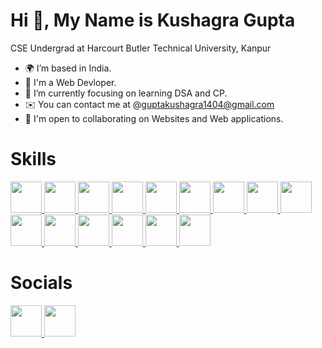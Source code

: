 # Hi 👋, My Name is Kushagra Gupta
CSE Undergrad at Harcourt Butler Technical University, Kanpur
- 🌍 I’m based in India.
- 🧠 I'm a Web Devloper.
- 🌱 I’m currently focusing on learning DSA and CP.
- ✉️ You can contact me at @guptakushagra1404@gmail.com
- 🤝  I'm open to collaborating on Websites and Web applications.

# Skills 


<a href="https://www.w3schools.com/c/c_intro.php">
  <img src="https://user-images.githubusercontent.com/107032653/192262708-c34427fe-b41a-4ac5-a2b3-1a5ab85ca783.png" height=50rem>
</a>


<a href="https://learn.microsoft.com/en-us/cpp/?view=msvc-170">
  <img src="https://user-images.githubusercontent.com/107032653/192262580-f57396b9-8f99-4d22-8c2a-d7537cf5da78.png" height=50rem>
</a>


<a href="https://developer.mozilla.org/en-US/docs/Web/JavaScript">
  <img src="https://user-images.githubusercontent.com/107032653/192262855-675c15df-8ffa-472b-94a8-57401258465f.png" height=50rem>
</a>


<a href="https://developer.mozilla.org/en-US/docs/Glossary/HTML5">
  <img src="https://user-images.githubusercontent.com/107032653/192262948-639d9876-b56f-4255-86bb-bacd1b3da2b0.png" height=50rem>
</a>


<a href="https://www.tutorialspoint.com/css/css3_tutorial.htm">
  <img src="https://user-images.githubusercontent.com/107032653/192263058-240a4c7b-63c4-4a80-8649-ead02699eb7e.png" height=50rem>
</a>


<a href="https://jquery.com/">
  <img src="https://user-images.githubusercontent.com/107032653/192263171-789d0290-8dbd-4510-a06a-2939d3b583e5.png" height=50rem>
</a>


<a href="https://getbootstrap.com/">
  <img src="https://user-images.githubusercontent.com/107032653/192263227-247521bb-5a03-4661-9449-ad52b6460356.png" height=50rem>
</a>


<a href="https://nodejs.org/en/">
  <img src="https://user-images.githubusercontent.com/107032653/192263256-191e9e70-35b0-4d7c-a9d3-d610097f8d16.png" height=50rem>
</a>


<a href="https://expressjs.com/">
  <img src="https://user-images.githubusercontent.com/107032653/192264129-006a4971-2936-4cae-b7c6-74e26d87009e.png" height=50rem>
</a>


<a href="https://www.mysql.com/">
  <img src="https://user-images.githubusercontent.com/107032653/192264754-8c36c917-79b7-4943-a442-1620b606928d.png" height=50rem>
</a>


<a href="https://www.mongodb.com/">
  <img src="https://user-images.githubusercontent.com/107032653/192265775-d16a45b9-d901-43ff-abb6-773a68a28f93.png" height=50rem>
</a>


<a href="https://www.heroku.com/">
  <img src="https://user-images.githubusercontent.com/107032653/192265851-c9fefb81-7c0b-4d18-be96-279bbc97ceaa.png" height=50rem>
</a>


<a href="https://www.computerhope.com/jargon/c/commandi.htm">
  <img src="https://user-images.githubusercontent.com/107032653/192265876-82009170-be9a-4dbc-a11e-8dafd2d2e04b.png" height=50rem>
</a>


<a href="https://www.mulesoft.com/resources/api/what-is-an-api">
  <img src="https://user-images.githubusercontent.com/107032653/192273796-049c95b3-9f89-4c20-889e-937436a9fa36.png" height=50rem>
</a>

<a href="https://reactjs.org/">
  <img src="https://encrypted-tbn0.gstatic.com/images?q=tbn:ANd9GcTDcPuqnigejRsHaePtBj8m9ZOYSMZ0vbSrO8fIaEnj1D18_5h5HwXmbYF3GU1PKaWbijA&usqp=CAU" height=50rem>
</a>

# Socials
<a href="https://www.linkedin.com/in/kushagra-gupta-a760bb11a/">
  <img src="https://user-images.githubusercontent.com/107032653/192267485-9a48cad6-4028-47ac-a62f-60f9739bde53.png" height=50rem>
</a>
<a href="https://www.instagram.com/kushagra__gupta____/">
  <img src="https://user-images.githubusercontent.com/107032653/192267711-16bb4246-549a-477c-942f-a675d25d60bf.png" height=50rem>
</a>










<!---
Kushagra-1404/Kushagra-1404 is a ✨ special ✨ repository because its `README.md` (this file) appears on your GitHub profile.
You can click the Preview link to take a look at your changes.
--->

